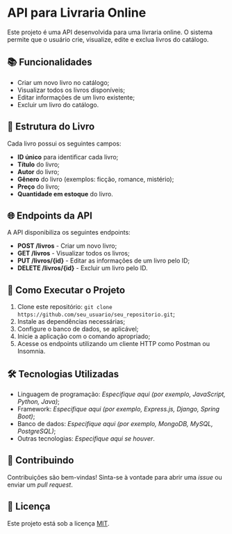 <!DOCTYPE html>
<html lang="pt-br">
<head>
    <meta charset="UTF-8">
    
</head>
<body>

<h1>API para Livraria Online</h1>

<p>Este projeto é uma API desenvolvida para uma livraria online. O sistema permite que o usuário crie, visualize, edite e exclua livros do catálogo.</p>

<h2>📚 Funcionalidades</h2>
<ul>
    <li>Criar um novo livro no catálogo;</li>
    <li>Visualizar todos os livros disponíveis;</li>
    <li>Editar informações de um livro existente;</li>
    <li>Excluir um livro do catálogo.</li>
</ul>

<h2>📖 Estrutura do Livro</h2>
<p>Cada livro possui os seguintes campos:</p>
<ul>
    <li><strong>ID único</strong> para identificar cada livro;</li>
    <li><strong>Título</strong> do livro;</li>
    <li><strong>Autor</strong> do livro;</li>
    <li><strong>Gênero</strong> do livro (exemplos: ficção, romance, mistério);</li>
    <li><strong>Preço</strong> do livro;</li>
    <li><strong>Quantidade em estoque</strong> do livro.</li>
</ul>

<h2>🌐 Endpoints da API</h2>
<p>A API disponibiliza os seguintes endpoints:</p>
<ul>
    <li><strong>POST /livros</strong> - Criar um novo livro;</li>
    <li><strong>GET /livros</strong> - Visualizar todos os livros;</li>
    <li><strong>PUT /livros/{id}</strong> - Editar as informações de um livro pelo ID;</li>
    <li><strong>DELETE /livros/{id}</strong> - Excluir um livro pelo ID.</li>
</ul>

<h2>🚀 Como Executar o Projeto</h2>
<ol>
    <li>Clone este repositório: <code>git clone https://github.com/seu_usuario/seu_repositorio.git</code>;</li>
    <li>Instale as dependências necessárias;</li>
    <li>Configure o banco de dados, se aplicável;</li>
    <li>Inicie a aplicação com o comando apropriado;</li>
    <li>Acesse os endpoints utilizando um cliente HTTP como Postman ou Insomnia.</li>
</ol>

<h2>🛠 Tecnologias Utilizadas</h2>
<ul>
    <li>Linguagem de programação: <em>Especifique aqui (por exemplo, JavaScript, Python, Java)</em>;</li>
    <li>Framework: <em>Especifique aqui (por exemplo, Express.js, Django, Spring Boot)</em>;</li>
    <li>Banco de dados: <em>Especifique aqui (por exemplo, MongoDB, MySQL, PostgreSQL)</em>;</li>
    <li>Outras tecnologias: <em>Especifique aqui se houver</em>.</li>
</ul>

<h2>🤝 Contribuindo</h2>
<p>Contribuições são bem-vindas! Sinta-se à vontade para abrir uma <em>issue</em> ou enviar um <em>pull request</em>.</p>

<h2>📄 Licença</h2>
<p>Este projeto está sob a licença <a href="LICENSE">MIT</a>.</p>

</body>
</html>
